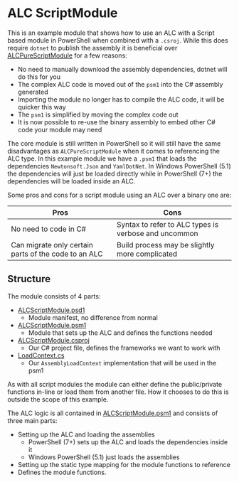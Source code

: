 # ALC ScriptModule
This is an example module that shows how to use an ALC with a Script based module in PowerShell when combined with a `.csroj`.
While this does require `dotnet` to publish the assembly it is beneficial over [ALCPureScriptModule](../ALCPureScriptModule/README.md) for a few reasons:

+ No need to manually download the assembly dependencies, dotnet will do this for you
+ The complex ALC code is moved out of the `psm1` into the C# assembly generated
+ Importing the module no longer has to compile the ALC code, it will be quicker this way
+ The `psm1` is simplified by moving the complex code out
+ It is now possible to re-use the binary assembly to embed other C# code your module may need

The core module is still written in PowerShell so it will still have the same disadvantages as `ALCPureScriptModule` when it comes to referencing the ALC type.
In this example module we have a `.psm1` that loads the dependencies `Newtonsoft.Json` and `YamlDotNet`.
In Windows PowerShell (5.1) the dependencies will just be loaded directly while in PowerShell (7+) the dependencies will be loaded inside an ALC.

Some pros and cons for a script module using an ALC over a binary one are:

|Pros|Cons|
|-|-|
|No need to code in C#|Syntax to refer to ALC types is verbose and uncommon|
|Can migrate only certain parts of the code to an ALC|Build process may be slightly more complicated|

## Structure
The module consists of 4 parts:

+ [ALCScriptModule.psd1](./module/ALCScriptModule.psd1)
  + Module manifest, no difference from normal
+ [ALCScriptModule.psm1](./module/ALCScriptModule.psm1)
  + Module that sets up the ALC and defines the functions needed
+ [ALCScriptModule.csproj](./src/ALCScriptModule/ALCScriptModule.csproj)
  + Our C# project file, defines the frameworks we want to work with
+ [LoadContext.cs](./src/ALCScriptModule/LoadContext.cs)
  + Our `AssemblyLoadContext` implementation that will be used in the psm1

As with all script modules the module can either define the public/private functions in-line or load them from another file.
How it chooses to do this is outside the scope of this example.

The ALC logic is all contained in [ALCScriptModule.psm1](./module/ALCScriptModule.psm1) and consists of three main parts:

+ Setting up the ALC and loading the assemblies
  + PowerShell (7+) sets up the ALC and loads the dependencies inside it
  + Windows PowerShell (5.1) just loads the assemblies
+ Setting up the static type mapping for the module functions to reference
+ Defines the module functions.
